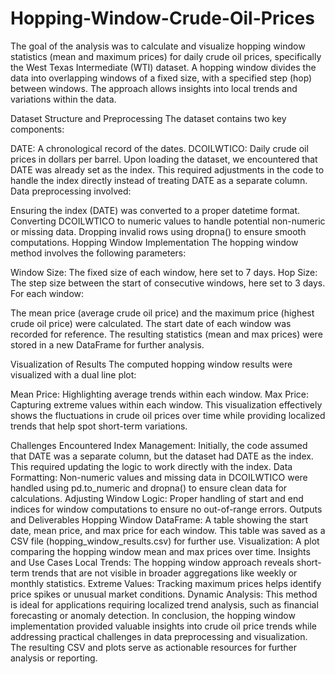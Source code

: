 # Hopping-Window-Crude-Oil-Prices

The goal of the analysis was to calculate and visualize hopping window statistics (mean and maximum prices) for daily crude oil prices, specifically the West Texas Intermediate (WTI) dataset. A hopping window divides the data into overlapping windows of a fixed size, with a specified step (hop) between windows. The approach allows insights into local trends and variations within the data.

Dataset Structure and Preprocessing
The dataset contains two key components:

DATE: A chronological record of the dates.
DCOILWTICO: Daily crude oil prices in dollars per barrel.
Upon loading the dataset, we encountered that DATE was already set as the index. This required adjustments in the code to handle the index directly instead of treating DATE as a separate column. Data preprocessing involved:

Ensuring the index (DATE) was converted to a proper datetime format.
Converting DCOILWTICO to numeric values to handle potential non-numeric or missing data.
Dropping invalid rows using dropna() to ensure smooth computations.
Hopping Window Implementation
The hopping window method involves the following parameters:

Window Size: The fixed size of each window, here set to 7 days.
Hop Size: The step size between the start of consecutive windows, here set to 3 days.
For each window:

The mean price (average crude oil price) and the maximum price (highest crude oil price) were calculated.
The start date of each window was recorded for reference.
The resulting statistics (mean and max prices) were stored in a new DataFrame for further analysis.

Visualization of Results
The computed hopping window results were visualized with a dual line plot:

Mean Price: Highlighting average trends within each window.
Max Price: Capturing extreme values within each window.
This visualization effectively shows the fluctuations in crude oil prices over time while providing localized trends that help spot short-term variations.

Challenges Encountered
Index Management:
Initially, the code assumed that DATE was a separate column, but the dataset had DATE as the index. This required updating the logic to work directly with the index.
Data Formatting:
Non-numeric values and missing data in DCOILWTICO were handled using pd.to_numeric and dropna() to ensure clean data for calculations.
Adjusting Window Logic:
Proper handling of start and end indices for window computations to ensure no out-of-range errors.
Outputs and Deliverables
Hopping Window DataFrame:
A table showing the start date, mean price, and max price for each window.
This table was saved as a CSV file (hopping_window_results.csv) for further use.
Visualization:
A plot comparing the hopping window mean and max prices over time.
Insights and Use Cases
Local Trends: The hopping window approach reveals short-term trends that are not visible in broader aggregations like weekly or monthly statistics.
Extreme Values: Tracking maximum prices helps identify price spikes or unusual market conditions.
Dynamic Analysis: This method is ideal for applications requiring localized trend analysis, such as financial forecasting or anomaly detection.
In conclusion, the hopping window implementation provided valuable insights into crude oil price trends while addressing practical challenges in data preprocessing and visualization. The resulting CSV and plots serve as actionable resources for further analysis or reporting.
